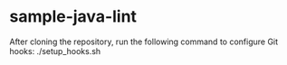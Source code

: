 # sample-java-lint
 
After cloning the repository, run the following command to configure Git hooks:
./setup_hooks.sh
